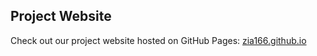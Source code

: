 

## Project Website

Check out our project website hosted on GitHub Pages: [zia166.github.io](https://zia166.github.io)
